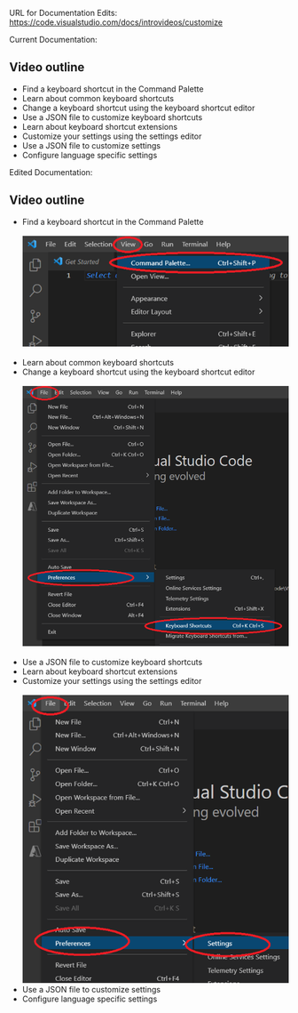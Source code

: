 URL for Documentation Edits: https://code.visualstudio.com/docs/introvideos/customize

Current Documentation:

<h2 id="_video-outline" data-needslink="_video-outline">Video outline</h2>
<ul>
<li>Find a keyboard shortcut in the Command Palette</li>
<li>Learn about common keyboard shortcuts</li>
<li>Change a keyboard shortcut using the keyboard shortcut editor</li>
<li>Use a JSON file to customize keyboard shortcuts</li>
<li>Learn about keyboard shortcut extensions</li>
<li>Customize your settings using the settings editor</li>
<li>Use a JSON file to customize settings</li>
<li>Configure language specific settings</li>
</ul>

Edited Documentation:

<h2 id="_video-outline" data-needslink="_video-outline">Video outline</h2>
<ul>
<li>Find a keyboard shortcut in the Command Palette</li><br>
<img src="Customize-Screenshots/open-command-palette.png"><br><br>
<li>Learn about common keyboard shortcuts</li>
<li>Change a keyboard shortcut using the keyboard shortcut editor</li><br>
<img src="Customize-Screenshots/edit-keyboard-shortcuts.png"><br><br>
<li>Use a JSON file to customize keyboard shortcuts</li>
<li>Learn about keyboard shortcut extensions</li>
<li>Customize your settings using the settings editor</li><br>
<img src="Customize-Screenshots/open-settings.png">
<li>Use a JSON file to customize settings</li>
<li>Configure language specific settings</li>
</ul>